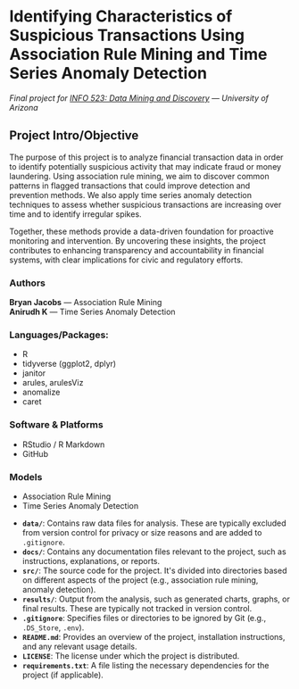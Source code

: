 # Identifying Characteristics of Suspicious Transactions Using Association Rule Mining and Time Series Anomaly Detection
*Final project for [INFO 523: Data Mining and Discovery](https://infosci.arizona.edu/course/info-523-data-mining-and-discovery) — University of Arizona*

## Project Intro/Objective
The purpose of this project is to analyze financial transaction data in order to identify potentially suspicious activity that may indicate fraud or money laundering. Using association rule mining, we aim to discover common patterns in flagged transactions that could improve detection and prevention methods. We also apply time series anomaly detection techniques to assess whether suspicious transactions are increasing over time and to identify irregular spikes. 

Together, these methods provide a data-driven foundation for proactive monitoring and intervention. By uncovering these insights, the project contributes to enhancing transparency and accountability in financial systems, with clear implications for civic and regulatory efforts.

### Authors
**Bryan Jacobs** — Association Rule Mining  
**Anirudh K** — Time Series Anomaly Detection

### Languages/Packages:
* R
 * tidyverse (ggplot2, dplyr)
 * janitor
 * arules, arulesViz
 * anomalize
 * caret

### Software & Platforms
* RStudio / R Markdown
* GitHub

### Models
* Association Rule Mining
* Time Series Anomaly Detection

- **`data/`**: Contains raw data files for analysis. These are typically excluded from version control for privacy or size reasons and are added to `.gitignore`.
- **`docs/`**: Contains any documentation files relevant to the project, such as instructions, explanations, or reports.
- **`src/`**: The source code for the project. It's divided into directories based on different aspects of the project (e.g., association rule mining, anomaly detection).
- **`results/`**: Output from the analysis, such as generated charts, graphs, or final results. These are typically not tracked in version control.
- **`.gitignore`**: Specifies files or directories to be ignored by Git (e.g., `.DS_Store`, `.env`).
- **`README.md`**: Provides an overview of the project, installation instructions, and any relevant usage details.
- **`LICENSE`**: The license under which the project is distributed.
- **`requirements.txt`**: A file listing the necessary dependencies for the project (if applicable).
